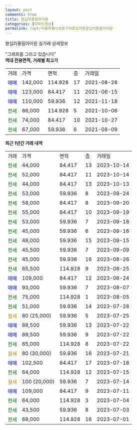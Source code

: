 ```yaml
---
layout: post
comments: true
title: 왕십리풍림아이원
categories: [아파트정보]
permalink: /apt/서울특별시성동구하왕십리동왕십리풍림아이원
---
```


왕십리풍림아이원 실거래 상세정보

<script type="text/javascript">
  google.charts.load('current', {'packages':['line', 'corechart']});
  google.charts.setOnLoadCallback(drawChart);

  function drawChart() {
    var data = new google.visualization.DataTable();
    data.addColumn('date', '거래일');
    data.addColumn('number', "매매");
    data.addColumn('number', "전세");
    data.addColumn('number', "전매");

    data.addRows([[new Date(Date.parse("2023-10-14")), null, 44000, null], [new Date(Date.parse("2023-10-14")), null, 52000, null], [new Date(Date.parse("2023-10-13")), null, 44000, null], [new Date(Date.parse("2023-09-24")), null, 53000, null], [new Date(Date.parse("2023-09-20")), null, 58000, null], [new Date(Date.parse("2023-09-19")), null, 55000, null], [new Date(Date.parse("2023-09-18")), null, 53000, null], [new Date(Date.parse("2023-09-16")), null, 45000, null], [new Date(Date.parse("2023-09-15")), null, 48000, null], [new Date(Date.parse("2023-09-09")), null, 45500, null], [new Date(Date.parse("2023-08-26")), null, 45000, null], [new Date(Date.parse("2023-08-25")), null, 65500, null], [new Date(Date.parse("2023-08-24")), 109000, null, null], [new Date(Date.parse("2023-08-07")), 93000, null, null], [new Date(Date.parse("2023-08-05")), null, 75000, null], [new Date(Date.parse("2023-07-28")), null, 51000, null], [new Date(Date.parse("2023-07-25")), null, null, null], [new Date(Date.parse("2023-07-22")), 88500, null, null], [new Date(Date.parse("2023-07-22")), 89500, null, null], [new Date(Date.parse("2023-07-22")), null, 65000, null], [new Date(Date.parse("2023-07-21")), null, null, null], [new Date(Date.parse("2023-07-18")), 102500, null, null], [new Date(Date.parse("2023-07-15")), null, 64000, null], [new Date(Date.parse("2023-07-14")), null, null, null], [new Date(Date.parse("2023-07-11")), 109000, null, null], [new Date(Date.parse("2023-07-04")), null, 64000, null], [new Date(Date.parse("2023-07-03")), null, 43500, null], [new Date(Date.parse("2023-07-01")), null, 68000, null]]);

    var options = {
      hAxis: {
        format: 'yyyy/MM/dd'
      },    
      lineWidth: 0,
      pointsVisible: true,    
      title: '최근 1년간 유형별 실거래가 분포',
      legend: { position: 'bottom' }
    };

    var formatter = new google.visualization.NumberFormat({pattern:'###,###'} );
    formatter.format(data, 1);
    formatter.format(data, 2);
    
    setTimeout(function() {
        var chart = new google.visualization.LineChart(document.getElementById('columnchart_material'));
        chart.draw(data, (options));
        document.getElementById('loading').style.display = 'none';
    }, 200);
  }
</script>


<div id="loading" style="z-index:20; display: block; margin-left: 0px">"그래프를 그리고 있습니다"</div>
<div id="columnchart_material" style="width: 95%; margin-left: 0px; display: block"></div>
<!-- contents start -->
<b>역대 전용면적, 거래별 최고가</b>
<table class="sortable">
    <tr>
      <td>거래</td>
      <td>가격</td>
      <td>면적</td>
      <td>층</td>
      <td>거래일</td>
    </tr>
        <tr>
          <td><a style="color: blue">매매</a></td>
          <td>142,000</td>
          <td>114.928</td>
          <td>17</td>
          <td>2021-08-28</td>
        </tr>            <tr>
          <td><a style="color: blue">매매</a></td>
          <td>123,000</td>
          <td>84.417</td>
          <td>11</td>
          <td>2021-06-15</td>
        </tr>            <tr>
          <td><a style="color: blue">매매</a></td>
          <td>110,000</td>
          <td>59.936</td>
          <td>12</td>
          <td>2021-11-18</td>
        </tr>        
        <tr>
              <td><a style="color: darkgreen">전세</a></td>
              <td>86,000</td>
              <td>114.928</td>
              <td>5</td>
              <td>2021-10-06</td>
            </tr>            <tr>
              <td><a style="color: darkgreen">전세</a></td>
              <td>74,000</td>
              <td>84.417</td>
              <td>10</td>
              <td>2021-10-27</td>
            </tr>            <tr>
              <td><a style="color: darkgreen">전세</a></td>
              <td>67,000</td>
              <td>59.936</td>
              <td>6</td>
              <td>2021-08-09</td>
            </tr>        
    
</table>

<b>최근 1년간 거래 내역</b>

<table class="sortable">
    <tr>
      <td>거래</td>
      <td>가격</td>
      <td>면적</td>
      <td>층</td>
      <td>거래일</td>
    </tr>
    <tr>
      <td><a style="color: darkgreen">전세</a></td>
      <td>44,000</td>
      <td>84.417</td>
      <td>13</td>
      <td>2023-10-14</td>
    </tr>          <tr>
      <td><a style="color: darkgreen">전세</a></td>
      <td>52,000</td>
      <td>84.417</td>
      <td>11</td>
      <td>2023-10-14</td>
    </tr>          <tr>
      <td><a style="color: darkgreen">전세</a></td>
      <td>44,000</td>
      <td>84.417</td>
      <td>13</td>
      <td>2023-10-13</td>
    </tr>          <tr>
      <td><a style="color: darkgreen">전세</a></td>
      <td>53,000</td>
      <td>59.936</td>
      <td>8</td>
      <td>2023-09-24</td>
    </tr>          <tr>
      <td><a style="color: darkgreen">전세</a></td>
      <td>58,000</td>
      <td>84.417</td>
      <td>8</td>
      <td>2023-09-20</td>
    </tr>          <tr>
      <td><a style="color: darkgreen">전세</a></td>
      <td>55,000</td>
      <td>84.417</td>
      <td>10</td>
      <td>2023-09-19</td>
    </tr>          <tr>
      <td><a style="color: darkgreen">전세</a></td>
      <td>53,000</td>
      <td>59.936</td>
      <td>7</td>
      <td>2023-09-18</td>
    </tr>          <tr>
      <td><a style="color: darkgreen">전세</a></td>
      <td>45,000</td>
      <td>59.936</td>
      <td>6</td>
      <td>2023-09-16</td>
    </tr>          <tr>
      <td><a style="color: darkgreen">전세</a></td>
      <td>48,000</td>
      <td>59.936</td>
      <td>15</td>
      <td>2023-09-15</td>
    </tr>          <tr>
      <td><a style="color: darkgreen">전세</a></td>
      <td>45,500</td>
      <td>59.936</td>
      <td>7</td>
      <td>2023-09-09</td>
    </tr>          <tr>
      <td><a style="color: darkgreen">전세</a></td>
      <td>45,000</td>
      <td>59.936</td>
      <td>16</td>
      <td>2023-08-26</td>
    </tr>          <tr>
      <td><a style="color: darkgreen">전세</a></td>
      <td>65,500</td>
      <td>114.928</td>
      <td>9</td>
      <td>2023-08-25</td>
    </tr>          <tr>
      <td><a style="color: blue">매매</a></td>
      <td>109,000</td>
      <td>84.417</td>
      <td>12</td>
      <td>2023-08-24</td>
    </tr>          <tr>
      <td><a style="color: blue">매매</a></td>
      <td>93,000</td>
      <td>59.936</td>
      <td>7</td>
      <td>2023-08-07</td>
    </tr>          <tr>
      <td><a style="color: darkgreen">전세</a></td>
      <td>75,000</td>
      <td>114.928</td>
      <td>1</td>
      <td>2023-08-05</td>
    </tr>          <tr>
      <td><a style="color: darkgreen">전세</a></td>
      <td>51,000</td>
      <td>59.936</td>
      <td>14</td>
      <td>2023-07-28</td>
    </tr>          <tr>
      <td><a style="color: darkgoldenrod">월세</a></td>
      <td>80 (25,000)</td>
      <td>59.936</td>
      <td>5</td>
      <td>2023-07-25</td>
    </tr>          <tr>
      <td><a style="color: blue">매매</a></td>
      <td>88,500</td>
      <td>59.936</td>
      <td>13</td>
      <td>2023-07-22</td>
    </tr>          <tr>
      <td><a style="color: blue">매매</a></td>
      <td>89,500</td>
      <td>59.936</td>
      <td>9</td>
      <td>2023-07-22</td>
    </tr>          <tr>
      <td><a style="color: darkgreen">전세</a></td>
      <td>65,000</td>
      <td>114.928</td>
      <td>8</td>
      <td>2023-07-22</td>
    </tr>          <tr>
      <td><a style="color: darkgoldenrod">월세</a></td>
      <td>80 (30,000)</td>
      <td>59.936</td>
      <td>16</td>
      <td>2023-07-21</td>
    </tr>          <tr>
      <td><a style="color: blue">매매</a></td>
      <td>102,500</td>
      <td>84.417</td>
      <td>17</td>
      <td>2023-07-18</td>
    </tr>          <tr>
      <td><a style="color: darkgreen">전세</a></td>
      <td>64,000</td>
      <td>114.928</td>
      <td>12</td>
      <td>2023-07-15</td>
    </tr>          <tr>
      <td><a style="color: darkgoldenrod">월세</a></td>
      <td>100 (20,000)</td>
      <td>59.936</td>
      <td>7</td>
      <td>2023-07-14</td>
    </tr>          <tr>
      <td><a style="color: blue">매매</a></td>
      <td>109,000</td>
      <td>84.417</td>
      <td>9</td>
      <td>2023-07-11</td>
    </tr>          <tr>
      <td><a style="color: darkgreen">전세</a></td>
      <td>64,000</td>
      <td>114.928</td>
      <td>3</td>
      <td>2023-07-04</td>
    </tr>          <tr>
      <td><a style="color: darkgreen">전세</a></td>
      <td>43,500</td>
      <td>59.936</td>
      <td>8</td>
      <td>2023-07-03</td>
    </tr>          <tr>
      <td><a style="color: darkgreen">전세</a></td>
      <td>68,000</td>
      <td>114.928</td>
      <td>16</td>
      <td>2023-07-01</td>
    </tr>      </table>
<!-- contents end -->    

